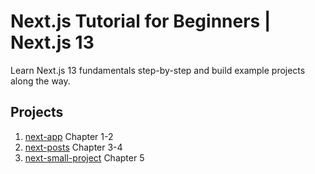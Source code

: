 # Next.js Tutorial for Beginners | Next.js 13

Learn Next.js 13 fundamentals step-by-step and build example projects along the way.

## Projects

1. [next-app](./next-app) Chapter 1-2
2. [next-posts](./next-posts) Chapter 3-4
3. [next-small-project](./next-small-project) Chapter 5
